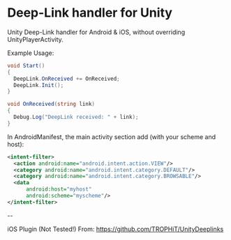 # Deep-Link handler for Unity
Unity Deep-Link handler for Android &amp; iOS, without overriding UnityPlayerActivity.

Example Usage:
```C#
void Start()
{
  DeepLink.OnReceived += OnReceived;
  DeepLink.Init();
}

void OnReceived(string link)
{
  Debug.Log("DeepLink received: " + link);
}
```
In AndroidManifest, the main activity section add (with your scheme and host):
```XML
<intent-filter>
  <action android:name="android.intent.action.VIEW"/>
  <category android:name="android.intent.category.DEFAULT"/>
  <category android:name="android.intent.category.BROWSABLE"/>
  <data
      android:host="myhost"
      android:scheme="myscheme"/>
</intent-filter>
```

--

iOS Plugin (Not Tested!) From: https://github.com/TROPHiT/UnityDeeplinks
